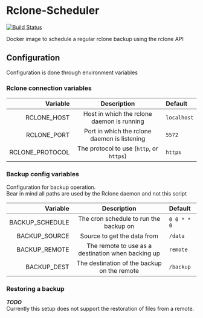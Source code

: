 # Rclone-Scheduler
[![Build Status](https://drone.ggrainger.uk/api/badges/randomman552/Rclone-Scheduler/status.svg)](https://drone.ggrainger.uk/randomman552/Rclone-Scheduler)

Docker image to schedule a regular rclone backup using the rclone API

## Configuration
Configuration is done through environment variables

### Rclone connection variables
| Variable        | Description                                  | Default     |
|----------------:|:--------------------------------------------:|:------------|
| RCLONE_HOST     | Host in which the rclone daemon is running   | `localhost` |
| RCLONE_PORT     | Port in which the rclone daemon is listening | `5572`      |
| RCLONE_PROTOCOL | The protocol to use (`http`, or `https`)     | `https`     |

### Backup config variables
Configuration for backup operation.\
Bear in mind all paths are used by the Rclone daemon and not this script

| Variable        | Description                                        | Default     |
|----------------:|:--------------------------------------------------:|:------------|
| BACKUP_SCHEDULE | The cron schedule to run the backup on             | `0 0 * * 0` |
| BACKUP_SOURCE   | Source to get the data from                        | `/data`     |
| BACKUP_REMOTE   | The remote to use as a destination when backing up | `remote`    |
| BACKUP_DEST     | The destination of the backup on the remote        | `/backup`   |

### Restoring a backup
***TODO***\
Currently this setup does not support the restoration of files from a remote.